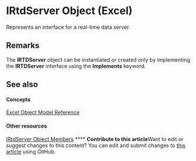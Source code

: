 
# IRtdServer Object (Excel)

Represents an interface for a real-time data server.


## Remarks

The  **IRTDServer** object can be instantiated or created only by implementing the **IRTDServer** interface using the **Implements** keyword.


## See also


#### Concepts


 [Excel Object Model Reference](11ea8598-8a20-92d5-f98b-0da04263bf2c.md)
#### Other resources


 [IRtdServer Object Members](90baa971-8dc0-b4b9-77c4-72530f1aaf21.md)
****   **Contribute to this article**Want to edit or suggest changes to this content? You can edit and submit changes to  [this article](https://github.com/jhershey00/VBA_Excel_Test/OpenXMLCon/articles/6a85aa64-9514-74bb-3c63-141275f1b671.md) using GitHub.

